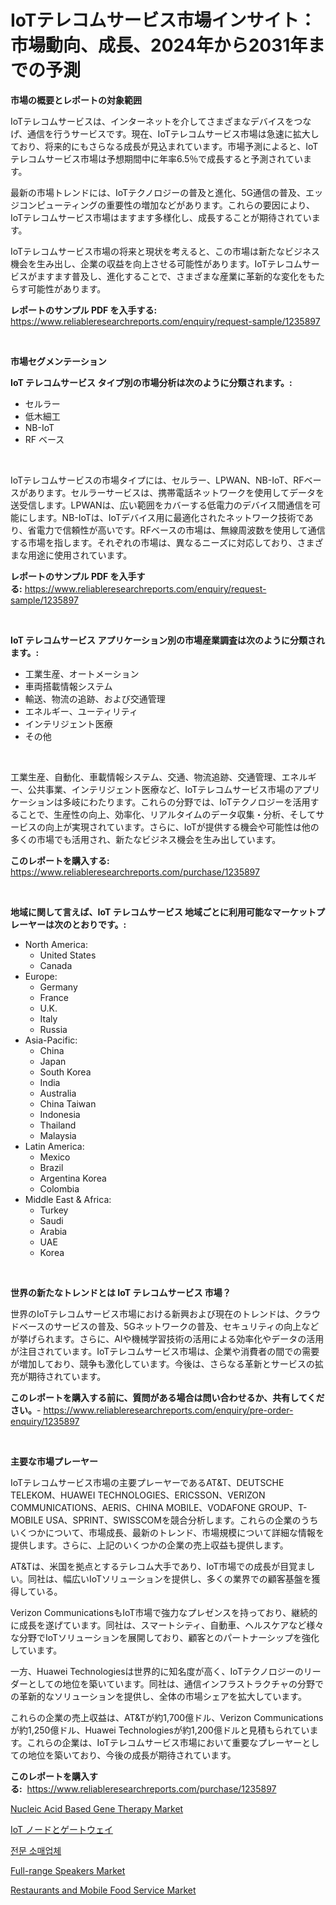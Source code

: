 <p><h1>IoTテレコムサービス市場インサイト：市場動向、成長、2024年から2031年までの予測</h1></p><p><strong>市場の概要とレポートの対象範囲</strong></p>
<p><p>IoTテレコムサービスは、インターネットを介してさまざまなデバイスをつなげ、通信を行うサービスです。現在、IoTテレコムサービス市場は急速に拡大しており、将来的にもさらなる成長が見込まれています。市場予測によると、IoTテレコムサービス市場は予想期間中に年率6.5％で成長すると予測されています。</p><p>最新の市場トレンドには、IoTテクノロジーの普及と進化、5G通信の普及、エッジコンピューティングの重要性の増加などがあります。これらの要因により、IoTテレコムサービス市場はますます多様化し、成長することが期待されています。</p><p>IoTテレコムサービス市場の将来と現状を考えると、この市場は新たなビジネス機会を生み出し、企業の収益を向上させる可能性があります。IoTテレコムサービスがますます普及し、進化することで、さまざまな産業に革新的な変化をもたらす可能性があります。</p></p>
<p><strong>レポートのサンプル PDF を入手する:</strong> <a href="https://www.reliableresearchreports.com/enquiry/request-sample/1235897">https://www.reliableresearchreports.com/enquiry/request-sample/1235897</a></p>
<p>&nbsp;</p>
<p><strong>市場セグメンテーション</strong></p>
<p><strong>IoT テレコムサービス タイプ別の市場分析は次のように分類されます。:</strong></p>
<p><ul><li>セルラー</li><li>低木細工</li><li>NB-IoT</li><li>RF ベース</li></ul></p>
<p>&nbsp;</p>
<p><p>IoTテレコムサービスの市場タイプには、セルラー、LPWAN、NB-IoT、RFベースがあります。セルラーサービスは、携帯電話ネットワークを使用してデータを送受信します。LPWANは、広い範囲をカバーする低電力のデバイス間通信を可能にします。NB-IoTは、IoTデバイス用に最適化されたネットワーク技術であり、省電力で信頼性が高いです。RFベースの市場は、無線周波数を使用して通信する市場を指します。それぞれの市場は、異なるニーズに対応しており、さまざまな用途に使用されています。</p></p>
<p><strong>レポートのサンプル PDF を入手する:</strong>&nbsp;<a href="https://www.reliableresearchreports.com/enquiry/request-sample/1235897">https://www.reliableresearchreports.com/enquiry/request-sample/1235897</a></p>
<p>&nbsp;</p>
<p><strong> IoT テレコムサービス アプリケーション別の市場産業調査は次のように分類されます。:</strong></p>
<p><ul><li>工業生産、オートメーション</li><li>車両搭載情報システム</li><li>輸送、物流の追跡、および交通管理</li><li>エネルギー、ユーティリティ</li><li>インテリジェント医療</li><li>その他</li></ul></p>
<p>&nbsp;</p>
<p><p>工業生産、自動化、車載情報システム、交通、物流追跡、交通管理、エネルギー、公共事業、インテリジェント医療など、IoTテレコムサービス市場のアプリケーションは多岐にわたります。これらの分野では、IoTテクノロジーを活用することで、生産性の向上、効率化、リアルタイムのデータ収集・分析、そしてサービスの向上が実現されています。さらに、IoTが提供する機会や可能性は他の多くの市場でも活用され、新たなビジネス機会を生み出しています。</p></p>
<p><strong>このレポートを購入する:</strong>&nbsp; <a href="https://www.reliableresearchreports.com/purchase/1235897">https://www.reliableresearchreports.com/purchase/1235897</a></p>
<p>&nbsp;</p>
<p><strong>地域に関して言えば、IoT テレコムサービス 地域ごとに利用可能なマーケットプレーヤーは次のとおりです。:</strong></p>
<p><ul>
    <li>
        North America:
        <ul>
            <li>United States</li>
            <li>Canada</li>
        </ul>
    </li>
    <li>
        Europe:
        <ul>
            <li>Germany</li>
            <li>France</li>
            <li>U.K.</li>
            <li>Italy</li>
            <li>Russia</li>
        </ul>
    </li>
    <li>
        Asia-Pacific:
        <ul>
            <li>China</li>
            <li>Japan</li>
            <li>South Korea</li>
            <li>India</li>
            <li>Australia</li>
            <li>China Taiwan</li>
            <li>Indonesia</li>
            <li>Thailand</li>
            <li>Malaysia</li>
        </ul>
    </li>
    <li>
        Latin America:
        <ul>
            <li>Mexico</li>
            <li>Brazil</li>
            <li>Argentina Korea</li>
            <li>Colombia</li>
        </ul>
    </li>
    <li>
        Middle East & Africa:
        <ul>
            <li>Turkey</li>
            <li>Saudi</li>
            <li>Arabia</li>
            <li>UAE</li>
            <li>Korea</li>
        </ul>
    </li>
    </ul></p>
<p>&nbsp;</p>
<p><strong>世界の新たなトレンドとは IoT テレコムサービス 市場？</strong></p>
<p><p>世界のIoTテレコムサービス市場における新興および現在のトレンドは、クラウドベースのサービスの普及、5Gネットワークの普及、セキュリティの向上などが挙げられます。さらに、AIや機械学習技術の活用による効率化やデータの活用が注目されています。IoTテレコムサービス市場は、企業や消費者の間での需要が増加しており、競争も激化しています。今後は、さらなる革新とサービスの拡充が期待されています。</p></p>
<p><strong>このレポートを購入する前に、質問がある場合は問い合わせるか、共有してください。</strong>- <a href="https://www.reliableresearchreports.com/enquiry/pre-order-enquiry/1235897">https://www.reliableresearchreports.com/enquiry/pre-order-enquiry/1235897</a></p>
<p>&nbsp;</p>
<p><strong>主要な市場プレーヤー</strong></p>
<p><p>IoTテレコムサービス市場の主要プレーヤーであるAT&T、DEUTSCHE TELEKOM、HUAWEI TECHNOLOGIES、ERICSSON、VERIZON COMMUNICATIONS、AERIS、CHINA MOBILE、VODAFONE GROUP、T-MOBILE USA、SPRINT、SWISSCOMを競合分析します。これらの企業のうちいくつかについて、市場成長、最新のトレンド、市場規模について詳細な情報を提供します。さらに、上記のいくつかの企業の売上収益も提供します。</p><p>AT&Tは、米国を拠点とするテレコム大手であり、IoT市場での成長が目覚ましい。同社は、幅広いIoTソリューションを提供し、多くの業界での顧客基盤を獲得している。</p><p>Verizon CommunicationsもIoT市場で強力なプレゼンスを持っており、継続的に成長を遂げています。同社は、スマートシティ、自動車、ヘルスケアなど様々な分野でIoTソリューションを展開しており、顧客とのパートナーシップを強化しています。</p><p>一方、Huawei Technologiesは世界的に知名度が高く、IoTテクノロジーのリーダーとしての地位を築いています。同社は、通信インフラストラクチャの分野での革新的なソリューションを提供し、全体の市場シェアを拡大しています。</p><p>これらの企業の売上収益は、AT&Tが約1,700億ドル、Verizon Communicationsが約1,250億ドル、Huawei Technologiesが約1,200億ドルと見積もられています。これらの企業は、IoTテレコムサービス市場において重要なプレーヤーとしての地位を築いており、今後の成長が期待されています。</p></p>
<p><strong>このレポートを購入する:</strong>&nbsp;&nbsp;<a href="https://www.reliableresearchreports.com/purchase/1235897">https://www.reliableresearchreports.com/purchase/1235897</a></p>
<p><p><a href="https://rainy-horn-d69.notion.site/Nucleic-Acid-Based-Gene-Therapy-Market-Research-Report-Unlocks-Analysis-on-the-Market-Financial-Stat-ec3be4b121594b3098bf12c366bf778f">Nucleic Acid Based Gene Therapy Market</a></p><p><a href="https://github.com/bevdtkn4419963/Market-Research-Report-List-1/blob/main/8276244186496.md">IoT ノードとゲートウェイ</a></p><p><a href="https://github.com/jntpkh496620/Market-Research-Report-List-1/blob/main/6656615186460.md">전문 소매업체</a></p><p><a href="https://issuu.com/reportprime-2/docs/full-range-speakers-market-size-2030.pptx">Full-range Speakers Market</a></p><p><a href="https://woozy-pyroraptor-a1f.notion.site/Restaurants-and-Mobile-Food-Service-Market-Offers-Provide-Insightful-Data-for-the-Time-Period-from-2-9bcf47e25bb54f6681adda1253dd4701">Restaurants and Mobile Food Service Market</a></p></p>